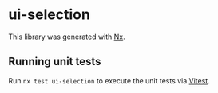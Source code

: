 # ui-selection

This library was generated with [Nx](https://nx.dev).

## Running unit tests

Run `nx test ui-selection` to execute the unit tests via [Vitest](https://vitest.dev/).
